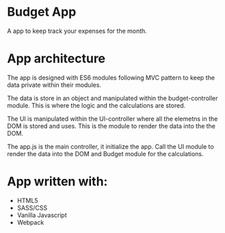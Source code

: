 # Budget App

A app to keep track your expenses for the month.


# App architecture

The app is designed with ES6 modules following MVC pattern to keep the data private within their modules.

The data is store in an object and manipulated within the budget-controller module. This is where the logic and the calculations are stored.

The UI is manipulated within the UI-controller where all the elemetns in the DOM is stored and uses. This is the module to render the data into the  the DOM.

The app.js is the main controller, it initialize the app. Call the UI module to render the data into the DOM and Budget module for the calculations.

# App written with:
- HTML5
- SASS/CSS
- Vanilla Javascript
- Webpack
